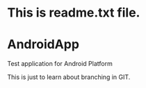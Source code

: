 # This is readme.txt file.

# AndroidApp
Test application for Android Platform

This is just to learn about branching in GIT.
